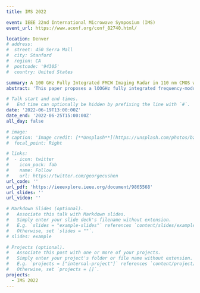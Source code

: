 ```yaml
---
title: IMS 2022

event: IEEE 22nd International Microwave Symposium (IMS)
event_url: https://www.aconf.org/conf_82740.html/

location: Denver
# address:
#  street: 450 Serra Mall
#  city: Stanford
#  region: CA
#  postcode: '94305'
#  country: United States

summary: A 100 GHz Fully Integrated FMCW Imaging Radar in 110 nm CMOS with Fundamental Oscillation Above fmax/2 for Drywall Inspection.
abstract: 'This paper proposes a lOOGHz fully integrated frequency-modulated continuous-wave (FMCW) radar for drywall inspection. This radar is implemented in 110nm CMOS technology with fmax = 82GHz to lower the cost of fabrication. A modified folded slot as TX antenna with G TX = 11.4dBi and a folded dipole as RX antenna with G RX = 8.8dBi are integrated on the chip. Two techniques in the TX and RX design are utilized to provide fundamental oscillation above fmax /2 and achieve enhanced sensitivity, respectively. On the TX side, a double-negative-resistance method provides 4.3GHz bandwidth from 95.8GHz to lOO.lGHz with a maximum EIRP of 2.6dBm and power fluctuation of 1.3dB. On the RX side, the folded dipole antenna maximizes the fundamental voltage swing across sub-harmonic mixer transistors, which improves the noise figure and gain of the mixer. Lastly, this chip is used in a focal plane imaging setup to take images from metallic and PVC pipes behind a 1.25cm thick drywall.'

# Talk start and end times.
#   End time can optionally be hidden by prefixing the line with `#`.
date: '2022-06-19T13:00:00Z'
date_end: '2022-06-25T15:00:00Z'
all_day: false

# image:
# caption: 'Image credit: [**Unsplash**](https://unsplash.com/photos/bzdhc5b3Bxs)'
#  focal_point: Right

# links:
#  - icon: twitter
#    icon_pack: fab
#    name: Follow
#    url: https://twitter.com/georgecushen
url_code: ''
url_pdf: 'https://ieeexplore.ieee.org/document/9865568'
url_slides: ''
url_video: ''

# Markdown Slides (optional).
#   Associate this talk with Markdown slides.
#   Simply enter your slide deck's filename without extension.
#   E.g. `slides = "example-slides"` references `content/slides/example-slides.md`.
#   Otherwise, set `slides = ""`.
# slides: example

# Projects (optional).
#   Associate this post with one or more of your projects.
#   Simply enter your project's folder or file name without extension.
#   E.g. `projects = ["internal-project"]` references `content/project/deep-learning/index.md`.
#   Otherwise, set `projects = []`.
projects:
  - IMS 2022
---
```

